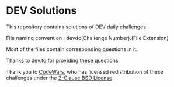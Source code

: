 # DEV Solutions
This repository contains solutions of DEV daily challenges.

File naming convention :
devdc(Challenge Number).(File Extension)

Most of the files contain corresponding questions in it.

Thanks to [dev.to](https://dev.to) for providing these questions.

Thank you to [CodeWars](https://codewars.com/), who has licensed redistribution of these challenges under the [2-Clause BSD License](https://opensource.org/licenses/BSD-2-Clause).